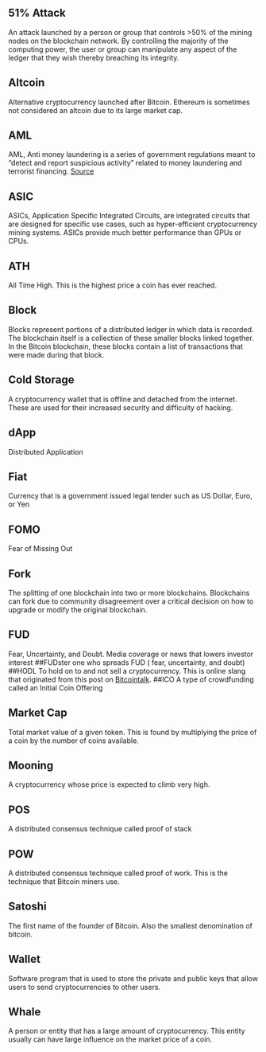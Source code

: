 ## 51% Attack
An attack launched by a person or group that controls >50% of the mining nodes on the blockchain network. By controlling the majority of the computing power, the user or group can manipulate any aspect of the ledger that they wish thereby breaching its integrity. 
## Altcoin
 Alternative cryptocurrency launched after Bitcoin. Ethereum is sometimes not considered an altcoin due to its large market cap.
## AML
AML, Anti money laundering is a series of government regulations meant to “detect and report suspicious activity” related to money laundering and terrorist financing.  [Source](http://www.finra.org/industry/aml)
## ASIC
ASICs, Application Specific Integrated Circuits, are integrated circuits that are designed for specific use cases, such as hyper-efficient cryptocurrency mining systems. ASICs provide much better performance than GPUs or CPUs. 
## ATH 
All Time High. This is the highest price a coin has ever reached.
## Block
Blocks represent portions of a distributed ledger in which data is recorded. The blockchain itself is a collection of these smaller blocks linked together. In the Bitcoin blockchain, these blocks contain a list of transactions that were made during that block.
## Cold Storage 
A cryptocurrency wallet that is offline and detached from the internet. These are used for their increased security and difficulty of hacking. 
## dApp
Distributed Application
## Fiat
Currency that is a government issued legal tender such as US Dollar, Euro, or Yen
## FOMO
 Fear of Missing Out
## Fork 
The splitting of one blockchain into two or more blockchains. Blockchains can fork due to community disagreement over a critical decision on how to upgrade or modify the original blockchain.
## FUD
Fear, Uncertainty, and Doubt. Media coverage or news that lowers investor interest
##FUDster
one who spreads FUD ( fear, uncertainty, and doubt)
##HODL
To hold on to and not sell a cryptocurrency. This is online slang that originated from this post on [Bitcointalk](https://bitcointalk.org/index.php?topic=375643.0).
##ICO
A type of crowdfunding called an Initial Coin Offering
## Market Cap
Total market value of a given token. This is found by multiplying the price of a coin by the number of coins available. 
## Mooning
A cryptocurrency whose price is expected to climb very high. 
## POS
A distributed consensus technique called proof of stack
## POW
A distributed consensus technique called proof of work. This is the technique that Bitcoin miners use. 
## Satoshi
The first name of the founder of Bitcoin. Also the smallest denomination of bitcoin.
## Wallet
Software program that is used to store the private and public keys that allow users to send cryptocurrencies to other users. 
## Whale
A person or entity that has a large amount of cryptocurrency. This entity usually can have large influence on the market price of a coin. 

